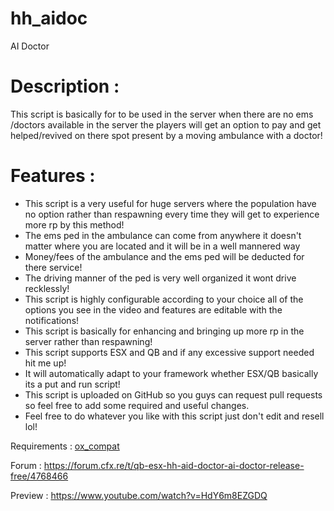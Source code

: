 # hh_aidoc
AI Doctor

# Description :

This script is basically for to be used in the server when there are no ems /doctors available in the server the players will get an option to pay and get helped/revived on there spot present by a moving ambulance with a doctor!

# Features :

- This script is a very useful for huge servers where the population have no option rather than respawning 
   every time they will get to experience more rp by this method!
- The ems ped in the ambulance can come from anywhere it doesn't matter where you are located and it 
   will be in a well mannered way
- Money/fees of the ambulance and the ems ped will be deducted for there service!
- The driving manner of the ped is very well organized it wont drive recklessly!
- This script is highly configurable according to your choice all of the options you see in the video and 
   features are editable with the notifications!
- This script is basically for enhancing and bringing up more rp in the server rather than respawning!
- This script supports ESX and QB and if any excessive support needed hit me up!
- It will automatically adapt to your framework whether ESX/QB basically its a put and run script!
- This script is uploaded on GitHub so you guys can request pull requests so feel free to add some required and 
   useful changes.
- Feel free to do whatever you like with this script just don't edit and resell lol!

Requirements : [ox_compat](https://github.com/zf-labo/ox_compat)

Forum : https://forum.cfx.re/t/qb-esx-hh-aid-doctor-ai-doctor-release-free/4768466

Preview : https://www.youtube.com/watch?v=HdY6m8EZGDQ

